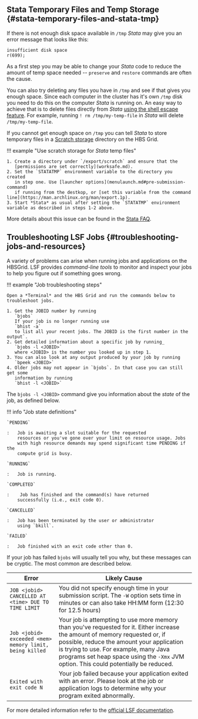 ## Stata Temporary Files and Temp Storage {#stata-temporary-files-and-stata-tmp}

If there is not enough disk space available in `/tmp` *Stata* may give you an error message that looks like this:

```
insufficient disk space
r(699);
```

As a first step you may be able to change your *Stata* code to reduce the amount of temp space 
needed -- `preserve` and `restore` commands are often the cause.

You can also try deleting any files you have in `/tmp` and see if that gives you enough space.
Since each computer in the cluster has it's own `/tmp` disk you need to do this on the computer 
*Stata* is running on. An easy way to achieve that is to delete files directly from *Stata* 
[using the shell escape feature](https://www.stata.com/manuals/dshell.pdf). For example, running 
`! rm /tmp/my-temp-file` in *Stata* will delete `/tmp/my-temp-file`.

If you cannot get enough space on `/tmp` you can tell *Stata* to store temporary files in a 
[Scratch storage](storage.md#scratch-storage) directory on the HBS Grid.

!!! example "Use scratch storage for *Stata* temp files"

    1. Create a directory under `/export/scratch` and ensure that the 
       [permissions are set correctly](worksafe.md).
    2. Set the `STATATMP` environment variable to the directory you created
       in step one. Use [launcher options](menulaunch.md#pre-submission-command)
       if running from the destkop, or [set this variable from the command line](https://man.archlinux.org/man/export.1p).
    3. Start *Stata* as usual after setting the `STATATMP` environment variable as described in steps 1-2 above.

More details about this issue can be found in the [Stata FAQ](https://www.stata.com/support/faqs/data-management/statatmp-environment-variable/).


## Troubleshooting LSF Jobs {#troubleshooting-jobs-and-resources}

A variety of problems can arise when running jobs and applications on
the HBSGrid. LSF provides *command-line tools* to monitor and inspect your jobs
to help you figure out if something goes wrong.

!!! example "Job troubleshooting steps"

    Open a *Terminal* and the HBS Grid and run the commands below to troubleshoot jobs.
    
    1. Get the JOBID number by running  
       `bjobs`  
       If your job is no longer running use  
       `bhist -a`  
       to list all your recent jobs. The JOBID is the first number in the output`.
    2. Get detailed information about a specific job by running_
       `bjobs -l <JOBID>`  
       where <JOBID> is the number you looked up in step 1.
    3. You can also look at any output produced by your job by running  
       `bpeek <JOBID>`
    4. Older jobs may not appear in `bjobs`. In that case you can still get some
       information by running  
       `bhist -l <JOBID>`  

The `bjobs -l <JOBID>` command give you information about the *state* of the job,
as defined below.

!!! info "Job state definitions"
    
    `PENDING`
     
    :   Job is awaiting a slot suitable for the requested
        resources or you've gone over your limit on resource usage. Jobs
        with high resource demands may spend significant time PENDING if the
        compute grid is busy.
        
    `RUNNING`
        
    :   Job is running.
     
    `COMPLETED`
        
    :    Job has finished and the command(s) have returned
        successfully (i.e., exit code 0).
     
    `CANCELLED`
        
    :   Job has been terminated by the user or administrator
        using `bkill`.
     
    `FAILED`
        
    :   Job finished with an exit code other than 0.


If your job has failed `bjobs` will usually tell you why, but these messages can be cryptic.
The most common are described below.

  Error                                                    | Likely Cause
  ---------------------------------------------------------| ---------------------------------------------------------------------------------------------------------------------------------------------------------------------------------------------------------------------------------------------------------------------------------------------------------------------------------------------------
  `JOB <jobid> CANCELLED AT <time> DUE TO TIME LIMIT`      | You did not specify enough time in your submission script. The `-W` option sets time in minutes or can also take HH:MM form (12:30 for 12.5 hours)
  `Job <jobid> exceeded <mem> memory limit, being killed`  | Your job is attempting to use more memory than you've requested for it. Either increase the amount of memory requested or, if possible, reduce the amount your application is trying to use. For example, many Java programs set heap space using the `-Xmx` JVM option. This could potentially be reduced.
  `Exited with exit code N`                                | Your job failed because your application exited with an error. Please look at the job or application logs to determine why your program exited abnormally.

For more detailed information refer to the [official LSF
documentation](https://www.ibm.com/docs/en/spectrum-lsf/10.1.0?topic=run-jobs).
